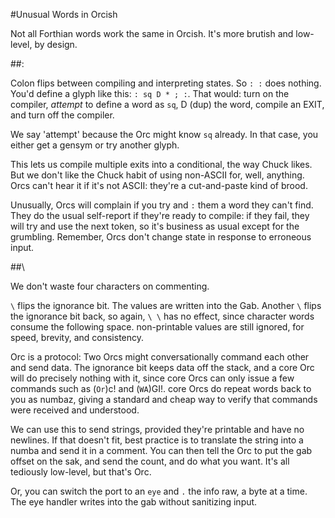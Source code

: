 #Unusual Words in Orcish

Not all Forthian words work the same in Orcish. It's more brutish and low-level, by design.

##:

Colon flips between compiling and interpreting states. So `: :` does nothing. You'd define a glyph like this: `: sq D * ; :`. That would: turn on the compiler, *attempt* to define a word as `sq`, D (dup) the word, compile an EXIT, and turn off the compiler. 

We say 'attempt' because the Orc might know `sq` already. In that case, you either get a gensym or try another glyph. 

This lets us compile multiple exits into a conditional, the way Chuck likes. But we don't like the Chuck habit of using non-ASCII for, well, anything. Orcs can't hear it if it's not ASCII: they're a cut-and-paste kind of brood. 

Unusually, Orcs will complain if you try and `:` them a word they can't find. They do the usual self-report if they're ready to compile: if they fail, they will try and use the next token, so it's business as usual except for the grumbling. Remember, Orcs don't change state in response to erroneous input. 

##\

We don't waste four characters on commenting.

`\` flips the ignorance bit. The values are written into the Gab. Another `\` flips the ignorance bit back, so again, `\ \` has no effect, since character words consume the following space. non-printable values are still ignored, for speed, brevity, and consistency. 

Orc is a protocol: Two Orcs might conversationally command each other and send data. The ignorance bit keeps data off the stack, and a core Orc will do precisely nothing with it, since core Orcs can only issue a few commands such as (`Or`)c! and (`WA`)GI!. core Orcs do repeat words back to you as numbaz, giving a standard and cheap way to verify that commands were received and understood. 

We can use this to send strings, provided they're printable and have no newlines. If that doesn't fit, best practice is to translate the string into a numba and send it in a comment. You can then tell the Orc to put the gab offset on the sak, and send the count, and do what you want. It's all tediously low-level, but that's Orc. 

Or, you can switch the port to an `eye` and `.` the info raw, a byte at a time. The eye handler writes into the gab without sanitizing input. 